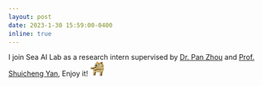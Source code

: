 ```yaml
---
layout: post
date: 2023-1-30 15:59:00-0400
inline: true
---
```


I join Sea AI Lab as a research intern supervised by [Dr. Pan Zhou](https://panzhous.github.io/) and [Prof. Shuicheng Yan](https://scholar.google.com.hk/citations?user=DNuiPHwAAAAJ&hl=zh-CN), Enjoy it! <img src="https://github.com/dedekinds/dedekinds.github.io/raw/main/_pages/doge_dance.gif" width="30">

